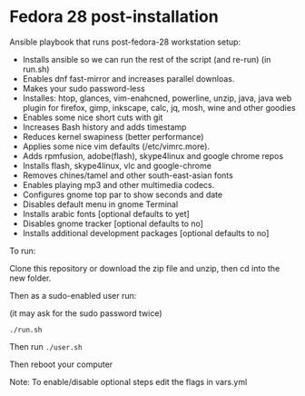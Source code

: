 # Fedora 28 post-installation

Ansible playbook that runs post-fedora-28 workstation setup:

* Installs ansible so we can run the rest of the script (and re-run) (in run.sh)
* Enables dnf fast-mirror and increases parallel downloas.
* Makes your sudo password-less
* Installes: htop, glances, vim-enahcned, powerline, unzip, java, java web plugin for firefox, gimp, inkscape, calc, jq, mosh, wine and other goodies
* Enables some nice short cuts with git
* Increases Bash history and adds timestamp
* Reduces kernel swapiness (better performance)
* Applies some nice vim defaults (/etc/vimrc.more).
* Adds rpmfusion, adobe(flash), skype4linux and google chrome repos
* Installs flash, skype4linux, vlc and google-chrome
* Removes chines/tamel and other south-east-asian fonts
* Enables playing mp3 and other multimedia codecs.
* Configures gnome top par to show seconds and date
* Disables default menu in gnome Terminal
* Installs arabic fonts [optional defaults to yet]
* Disables gnome tracker [optional defaults to no]
* Installs additional development packages [optional defaults to no]

To run:

Clone this repository or download the zip file and unzip, then cd into the new folder.

Then as a sudo-enabled user run:

(it may ask for the sudo password twice)

`./run.sh`

Then run 
`./user.sh`

Then reboot your computer

Note: To enable/disable optional steps edit the flags in vars.yml
